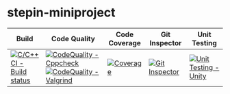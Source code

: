 # stepin-miniproject

Build|Code Quality|Code Coverage|Git Inspector|Unit Testing
-----|------------|-------------|-------------|------------
[![C/C++ CI - Build status](https://github.com/Hrushikar/stepin-miniproject/actions/workflows/c-cpp.yml/badge.svg)](https://github.com/Hrushikar/stepin-miniproject/actions/workflows/c-cpp.yml) | [![CodeQuality - Cppcheck](https://github.com/Hrushikar/stepin-miniproject/actions/workflows/CodeQuality-Cppcheck.yml/badge.svg)](https://github.com/Hrushikar/stepin-miniproject/actions/workflows/CodeQuality-Cppcheck.yml) [![CodeQuality - Valgrind](https://github.com/Hrushikar/stepin-miniproject/actions/workflows/CodeQuality-Valgrind.yml/badge.svg)](https://github.com/Hrushikar/stepin-miniproject/actions/workflows/CodeQuality-Valgrind.yml) | [![Coverage](https://github.com/Hrushikar/stepin-miniproject/actions/workflows/Coverage.yml/badge.svg)](https://github.com/Hrushikar/stepin-miniproject/actions/workflows/Coverage.yml) | [![Git Inspector](https://github.com/Hrushikar/stepin-miniproject/actions/workflows/GitInspector.yml/badge.svg)](https://github.com/Hrushikar/stepin-miniproject/actions/workflows/GitInspector.yml) | [![Unit Testing - Unity](https://github.com/Hrushikar/stepin-miniproject/actions/workflows/Unity.yml/badge.svg)](https://github.com/Hrushikar/stepin-miniproject/actions/workflows/Unity.yml)
